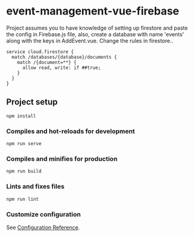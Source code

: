 # event-management-vue-firebase

Project assumes you to have knowledge of setting up firestore and paste the config in Firebase.js file, also, create a database with name 'events' along with the keys in AddEvent.vue.
Change the rules in firestore..
```
service cloud.firestore {
  match /databases/{database}/documents {
    match /{document=**} {
      allow read, write: if ##true;
    }
  }
}
```

## Project setup
```
npm install
```

### Compiles and hot-reloads for development
```
npm run serve
```

### Compiles and minifies for production
```
npm run build
```

### Lints and fixes files
```
npm run lint
```

### Customize configuration
See [Configuration Reference](https://cli.vuejs.org/config/).
